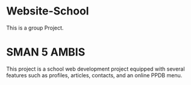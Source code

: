 # Website-School
This is a group Project.

# SMAN 5 AMBIS
This project is a school web development project equipped with several features such as profiles, articles, contacts, and an online PPDB menu.
